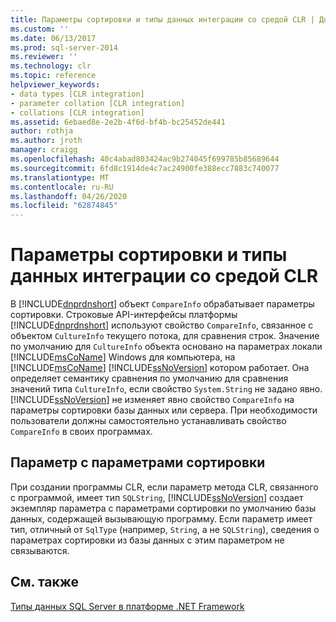 ```yaml
---
title: Параметры сортировки и типы данных интеграции со средой CLR | Документация Майкрософт
ms.custom: ''
ms.date: 06/13/2017
ms.prod: sql-server-2014
ms.reviewer: ''
ms.technology: clr
ms.topic: reference
helpviewer_keywords:
- data types [CLR integration]
- parameter collation [CLR integration]
- collations [CLR integration]
ms.assetid: 6ebaed8e-2e2b-4f6d-bf4b-bc25452de441
author: rothja
ms.author: jroth
manager: craigg
ms.openlocfilehash: 40c4abad803424ac9b274045f699785b85689644
ms.sourcegitcommit: 6fd8c1914de4c7ac24900fe388ecc7883c740077
ms.translationtype: MT
ms.contentlocale: ru-RU
ms.lasthandoff: 04/26/2020
ms.locfileid: "62874845"
---
```

# <a name="collation-and-clr-integration-data-types"></a>Параметры сортировки и типы данных интеграции со средой CLR
  В [!INCLUDE[dnprdnshort](../../includes/dnprdnshort-md.md)] объект `CompareInfo` обрабатывает параметры сортировки. Строковые API-интерфейсы платформы [!INCLUDE[dnprdnshort](../../includes/dnprdnshort-md.md)] используют свойство `CompareInfo`, связанное с объектом `CultureInfo` текущего потока, для сравнения строк. Значение по умолчанию для `CultureInfo` объекта основано на параметрах локали [!INCLUDE[msCoName](../../includes/msconame-md.md)] Windows для компьютера, на [!INCLUDE[msCoName](../../includes/msconame-md.md)] [!INCLUDE[ssNoVersion](../../includes/ssnoversion-md.md)] котором работает. Она определяет семантику сравнения по умолчанию для сравнения значений типа `CultureInfo`, если свойство `System.String` не задано явно. [!INCLUDE[ssNoVersion](../../includes/ssnoversion-md.md)] не изменяет явно свойство `CompareInfo` на параметры сортировки базы данных или сервера. При необходимости пользователи должны самостоятельно устанавливать свойство `CompareInfo` в своих программах.  
  
## <a name="parameter-collation"></a>Параметр с параметрами сортировки  
 При создании программы CLR, если параметр метода CLR, связанного с программой, имеет тип `SQLString`, [!INCLUDE[ssNoVersion](../../includes/ssnoversion-md.md)] создает экземпляр параметра с параметрами сортировки по умолчанию базы данных, содержащей вызывающую программу. Если параметр имеет тип, отличный от `SqlType` (например, `String`, а не `SQLString`), сведения о параметрах сортировки из базы данных с этим параметром не связываются.  
  
## <a name="see-also"></a>См. также  
 [Типы данных SQL Server в платформе .NET Framework](sql-server-data-types-in-the-net-framework.md)  
  
  
